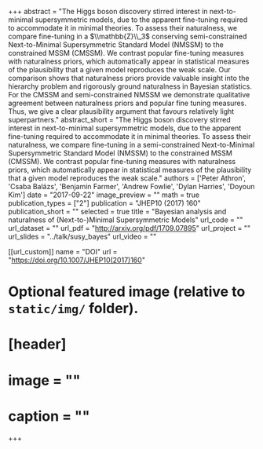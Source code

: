 
+++
abstract = "The Higgs boson discovery stirred interest in next-to-minimal supersymmetric models, due to the apparent fine-tuning required to accommodate it in minimal theories. To assess their naturalness, we compare fine-tuning in a $\\mathbb{Z}\\_3$ conserving semi-constrained Next-to-Minimal Supersymmetric Standard Model (NMSSM) to the constrained MSSM (CMSSM). We contrast popular fine-tuning measures with naturalness priors, which automatically appear in statistical measures of the plausibility that a given model reproduces the weak scale. Our comparison shows that naturalness priors provide valuable insight into the hierarchy problem and rigorously ground naturalness in Bayesian statistics. For the CMSSM and semi-constrained NMSSM we demonstrate qualitative agreement between naturalness priors and popular fine tuning measures. Thus, we give a clear plausibility argument that favours relatively light superpartners."
abstract_short = "The Higgs boson discovery stirred interest in next-to-minimal supersymmetric models, due to the apparent fine-tuning required to accommodate it in minimal theories. To assess their naturalness, we compare fine-tuning in a semi-constrained Next-to-Minimal Supersymmetric Standard Model (NMSSM) to the constrained MSSM (CMSSM). We contrast popular fine-tuning measures with naturalness priors, which automatically appear in statistical measures of the plausibility that a given model reproduces the weak scale."
authors = ['Peter Athron', 'Csaba Balázs', 'Benjamin Farmer', 'Andrew Fowlie', 'Dylan Harries', 'Doyoun Kim']
date = "2017-09-22"
image_preview = ""
math = true
publication_types = ["2"]
publication = "JHEP10 (2017) 160"
publication_short = ""
selected = true
title = "Bayesian analysis and naturalness of (Next-to-)Minimal Supersymmetric  Models"
url_code = ""
url_dataset = ""
url_pdf = "http://arxiv.org/pdf/1709.07895"
url_project = ""
url_slides = "../talk/susy_bayes"
url_video = ""

[[url_custom]]
name = "DOI"
url = "https://doi.org/10.1007/JHEP10(2017)160"

# Optional featured image (relative to `static/img/` folder).
# [header]
# image = ""
# caption = ""
+++

